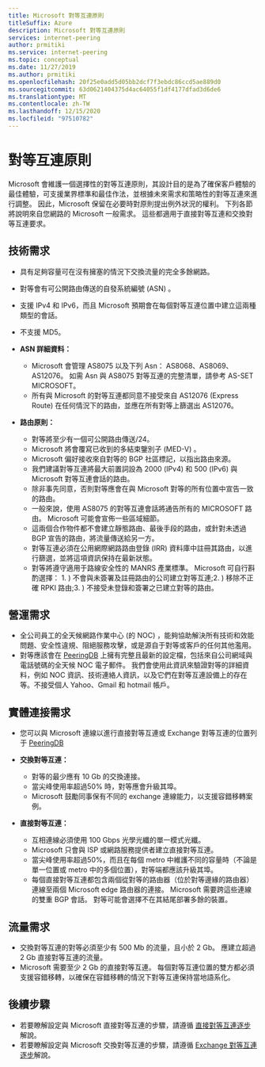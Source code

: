 ```yaml
---
title: Microsoft 對等互連原則
titleSuffix: Azure
description: Microsoft 對等互連原則
services: internet-peering
author: prmitiki
ms.service: internet-peering
ms.topic: conceptual
ms.date: 11/27/2019
ms.author: prmitiki
ms.openlocfilehash: 20f25e0add5d05bb2dcf7f3ebdc86ccd5ae889d0
ms.sourcegitcommit: 63d0621404375d4ac64055f1df4177dfad3d6de6
ms.translationtype: MT
ms.contentlocale: zh-TW
ms.lasthandoff: 12/15/2020
ms.locfileid: "97510782"
---
```

# <a name="peering-policy"></a>對等互連原則
Microsoft 會維護一個選擇性的對等互連原則，其設計目的是為了確保客戶體驗的最佳體驗，可支援業界標準和最佳作法，並根據未來需求和策略性的對等互連來進行調整。 因此，Microsoft 保留在必要時對原則提出例外狀況的權利。 下列各節將說明來自您網路的 Microsoft 一般需求。 這些都適用于直接對等互連和交換對等互連要求。 

## <a name="technical-requirements"></a>技術需求

* 具有足夠容量可在沒有擁塞的情況下交換流量的完全多餘網路。
* 對等會有可公開路由傳送的自發系統編號 (ASN) 。
* 支援 IPv4 和 IPv6，而且 Microsoft 預期會在每個對等互連位置中建立這兩種類型的會話。
* 不支援 MD5。
* **ASN 詳細資料：**

    * Microsoft 會管理 AS8075 以及下列 Asn： AS8068、AS8069、AS12076。 如需 Asn 與 AS8075 對等互連的完整清單，請參考 AS-SET MICROSOFT。
    * 所有與 Microsoft 的對等互連都同意不接受來自 AS12076 (Express Route) 在任何情況下的路由，並應在所有對等上篩選出 AS12076。

* **路由原則：**
    * 對等將至少有一個可公開路由傳送/24。
    * Microsoft 將會覆寫已收到的多結束鑒別子 (MED-V) 。
    * Microsoft 偏好接收來自對等的 BGP 社區標記，以指出路由來源。
    * 我們建議對等互連將最大前置詞設為 2000 (IPv4) 和 500 (IPv6) 與 Microsoft 對等互連會話的路由。
    * 除非事先同意，否則對等應會在與 Microsoft 對等的所有位置中宣告一致的路由。
    * 一般來說，使用 AS8075 的對等互連會話將通告所有的 MICROSOFT 路由。 Microsoft 可能會宣佈一些區域細節。
    * 這兩個合作物件都不會建立靜態路由、最後手段的路由，或針對未透過 BGP 宣告的路由，將流量傳送給另一方。
    * 對等互連必須在公用網際網路路由登錄 (IRR) 資料庫中註冊其路由，以進行篩選，並將這項資訊保持在最新狀態。      
    * 對等將遵守適用于路線安全性的 MANRS 產業標準。  Microsoft 可自行斟酌選擇： 1. ) 不會與未簽署及註冊路由的公司建立對等互連;2. ) 移除不正確 RPKI 路由;3. ) 不接受未登錄和簽署之已建立對等的路由。 

## <a name="operational-requirements"></a>營運需求
* 全公司員工的全天候網路作業中心 (的 NOC) ，能夠協助解決所有技術和效能問題、安全性違規、阻絕服務攻擊，或是源自于對等或客戶的任何其他濫用。
* 對等應該會在 [PeeringDB](https://www.peeringdb.com) 上擁有完整且最新的設定檔，包括來自公司網域與電話號碼的全天候 NOC 電子郵件。 我們會使用此資訊來驗證對等的詳細資料，例如 NOC 資訊、技術連絡人資訊，以及它們在對等互連設備上的存在等。不接受個人 Yahoo、Gmail 和 hotmail 帳戶。

## <a name="physical-connection-requirements"></a>實體連接需求
* 您可以與 Microsoft 連線以進行直接對等互連或 Exchange 對等互連的位置列于 [PeeringDB](https://www.peeringdb.com/net/694)

* **交換對等互連：**
    * 對等的最少應有 10 Gb 的交換連接。
    * 當尖峰使用率超過50% 時，對等應會升級其埠。
    * Microsoft 鼓勵同事保有不同的 exchange 連線能力，以支援容錯移轉案例。

* **直接對等互連：**
    * 互相連線必須使用 100 Gbps 光學光纖的單一模式光纖。
    * Microsoft 只會與 ISP 或網路服務提供者建立直接對等互連。
    * 當尖峰使用率超過50%，而且在每個 metro 中維護不同的容量時（不論是單一位置或 metro 中的多個位置），對等端都應該升級其埠。
    * 每個直接對等互連都包含兩個從對等的路由器（位於對等邊緣的路由器）連線至兩個 Microsoft edge 路由器的連接。 Microsoft 需要跨這些連線的雙重 BGP 會話。 對等可能會選擇不在其結尾部署多餘的裝置。


## <a name="traffic-requirements"></a>流量需求

* 交換對等互連的對等必須至少有 500 Mb 的流量，且小於 2 Gb。 應建立超過 2 Gb 直接對等互連的流量。
* Microsoft 需要至少 2 Gb 的直接對等互連。 每個對等互連位置的雙方都必須支援容錯移轉，以確保在容錯移轉的情況下對等互連保持當地語系化。 

## <a name="next-steps"></a>後續步驟

* 若要瞭解設定與 Microsoft 直接對等互連的步驟，請遵循 [直接對等互連逐步](walkthrough-direct-all.md)解說。
* 若要瞭解設定與 Microsoft 交換對等互連的步驟，請遵循 [Exchange 對等互連逐步](walkthrough-exchange-all.md)解說。
